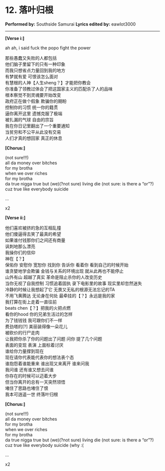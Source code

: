 # 12. 落叶归根
**Performed by:** Southside Samurai
**Lyrics edited by:** eawlot3000

---

**[Verse i:]**

ah ah, i said fuck the popo fight the power

那些愚蠢又失败的人都包括  
他们脑子里留下的只有一种印象  
而我只想省点力量回到我的地方  
有梦就有爱 可恨该怎么面对  
有慧根的人神【人生sheng？】才能把你教会  
你准备了领教过体会了把这国家主义的匹配杀了人的品味  
根本察觉不到灵魂要开始改变  
政府正在做个假象 欺骗你的期盼  
控制你的习惯 统一你的籍贯  
逼你离开这里 遗憾克服了极端  
被扎漏的气球 自由的宗旨  
我在你日记里翻出了一个重要通知  
当贫穷和不公平从此没有交易  
人们才真的想回家 真正的休息

**[Chorus:]**

(not sure!!!)  
all da money over bitches  
for my brotha  
when we over riches  
for my brotha  
da true nigga true but (we)(?not sure) living die (not sure: is there a “or”?)  
cuz true like everybody suicide

...

x2

**[Verse ii:]**

他们喜欢被挤的急的互相乱撞  
他们傻逼得去笑了最真的希望  
如果谁付钱那你们之间还有商量  
讽刺地那么漂亮  
我操你们的信仰  
神在【？】  
保佑你 安慰你 宽恕你 找到你 告诉你 看着你 看到自己的时候开始  
谁贪婪地学会欺骗 金钱与关系的环境出现 就从此再也不能停止  
山外有山 超越了真实 革命是阻止杀你的人改变历史  
当你无视了自我控制 习惯追着固执 录下电影里的故事 现实里却忽然迷失  
冷静的时候让我想起了它 无畏又无私的根源无法忘记的TA  
不用飞黄腾达 无论身在何处 最牵挂的【？】永远是我的家  
我打算在街上走着一直往前  
beats chen【？】把我的火把点燃  
看你的hood 你的兄弟生活过的怎样  
为了钱钱钱 我可跟你们不一样  
费劲塔的[?] 美丽装得像一朵花儿  
被砍价的行尸走肉  
让我把你杀了你的问题出了问题 问你 提了几个问题  
表面的变现 表演 上面标着讨厌  
谁给你力量撑到现在  
现在请你代表能代表你的想法表个态  
谁抱怨着谁能重来 谁出现又来离开 谁来问我  
我问谁 还有谁又想去问谁  
你存在的时候可以迈着大步  
但当你离开的总有一天突然领悟  
堵住了思路也堵住了恨  
我本可逍遥一世 终落叶归根

**[Chorus:]**

(not sure!!!)  
all da money over bitches  
for my brotha  
when we over riches  
for my brotha  
da true nigga true but (we)(?not sure) living die (not sure: is there a “or”?)  
cuz true like everybody suicide (why :(

...

x2
